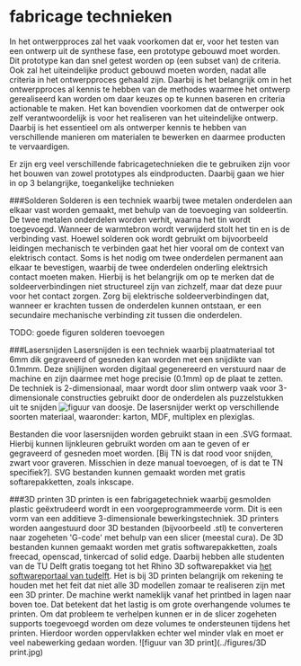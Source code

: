 # fabricage technieken
In het ontwerpproces zal het vaak voorkomen dat er, voor het testen van een ontwerp uit de synthese fase, een prototype gebouwd moet worden. Dit prototype kan dan snel getest worden op (een subset van) de criteria. Ook zal het uiteindelijke product gebouwd moeten worden, nadat alle criteria in het ontwerpproces gehaald zijn. Daarbij is het belangrijk om in het ontwerpproces al kennis te hebben van de methodes waarmee het ontwerp gerealiseerd kan worden om daar keuzes op te kunnen baseren en criteria actionable te maken. Het kan bovendien voorkomen dat de ontwerper ook zelf verantwoordelijk is voor het realiseren van het uiteindelijke ontwerp. Daarbij is het essentieel om als ontwerper kennis te hebben van verschillende manieren om materialen te bewerken en daarmee producten te vervaardigen. 

Er zijn erg veel verschillende fabricagetechnieken die te gebruiken zijn voor het bouwen van zowel prototypes als eindproducten. Daarbij gaan we hier in op 3 belangrijke, toegankelijke technieken

###Solderen
Solderen is een techniek waarbij twee metalen onderdelen aan elkaar vast worden gemaakt, met behulp van de toevoeging van soldeertin. De twee metalen onderdelen worden verhit, waarna het tin wordt toegevoegd. Wanneer de warmtebron wordt verwijderd stolt het tin en is de verbinding vast. 
Hoewel solderen ook wordt gebruikt om bijvoorbeeld leidingen mechanisch te verbinden gaat het hier vooral om de context van elektrisch contact. Soms is het nodig om twee onderdelen permanent aan elkaar te bevestigen, waarbij de twee onderdelen onderling elektrsich contact moeten maken. Hierbij is het belangrijk om op te merken dat de soldeerverbindingen niet structureel zijn van zichzelf, maar dat deze puur voor het contact zorgen. Zorg bij elektrische soldeerverbindingen dat, wanneer er krachten tussen de onderdelen kunnen ontstaan, er een secundaire mechanische verbinding zit tussen die onderdelen.

TODO: goede figuren solderen toevoegen

###Lasersnijden
Lasersnijden is een techniek waarbij plaatmateriaal tot 6mm dik gegraveerd of gesneden kan worden met een snijdikte van 0.1mmm. Deze snijlijnen worden digitaal gegenereerd en verstuurd naar de machine en zijn daarmee met hoge precisie (0.1mm) op de plaat te zetten. De techniek is 2-dimensionaal, maar wordt door slim ontwerp vaak voor 3-dimensionale constructies gebruikt door de onderdelen als puzzelstukken uit te snijden ![figuur van doosje](../figures/laserdoos.jpg). 
De lasersnijder werkt op verschillende soorten materiaal, waaronder: karton, MDF, multiplex en plexiglas. 

Bestanden die voor lasersnijden worden gebruikt staan in een .SVG formaat. Hierbij kunnen lijnkleuren gebruikt worden om aan te geven of er gegraveerd of gesneden moet worden. [Bij TN is dat rood voor snijden, zwart voor graveren. Misschien in deze manual toevoegen, of is dat te TN specifiek?]. SVG bestanden kunnen gemaakt worden met gratis softarepakketten, zoals inkscape.

###3D printen
3D printen is een fabrigagetechniek waarbij gesmolden plastic geëxtrudeerd wordt in een voorgeprogrammeerde vorm. Dit is een vorm van een additieve 3-dimensionale bewerkingstechniek. 3D printers worden aangestuurd door 3D bestanden (bijvoorbeeld .stl) te converteren naar zogeheten 'G-code' met behulp van een slicer (meestal cura). De 3D bestanden kunnen gemaakt worden met gratis softwarepakketten, zoals freecad, openscad, tinkercad of solid edge. Daarbij hebben alle studenten van de TU Delft gratis toegang tot het Rhino 3D softwarepakket via [het softwareportaal van tudelft](https://software.tudelft.nl). 
Het is bij 3D printen belangrijk om rekening te houden met het feit dat niet alle 3D modellen zomaar te realiseren zijn met een 3D printer. De machine werkt nameklijk vanaf het printbed in lagen naar boven toe. Dat betekent dat het lastig is om grote overhangende volumes te printen. Om dat probleem te verhelpen kunnen er in de slicer zogeheten supports toegevoegd worden om deze volumes te ondersteunen tijdens het printen. Hierdoor worden oppervlakken echter wel minder vlak en moet er veel nabewerking gedaan worden. ![figuur van 3D print](../figures/3D print.jpg)
